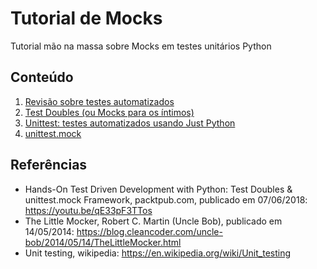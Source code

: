 # Tutorial de Mocks
Tutorial mão na massa sobre Mocks em testes unitários Python

## Conteúdo

1. [Revisão sobre testes automatizados](/docs/revisao.md)
2. [Test Doubles (ou Mocks para os íntimos)](/docs/doubles.md)
3. [Unittest: testes automatizados usando Just Python](/docs/unittest.md)
4. [unittest.mock](/docs/unittest_mock.md)


## Referências

 * Hands-On Test Driven Development with Python: Test Doubles & unittest.mock Framework, packtpub.com, publicado em 07/06/2018: https://youtu.be/qE33pF3TTos
 * The Little Mocker, Robert C. Martin (Uncle Bob), publicado em 14/05/2014: https://blog.cleancoder.com/uncle-bob/2014/05/14/TheLittleMocker.html
 * Unit testing, wikipedia: https://en.wikipedia.org/wiki/Unit_testing
